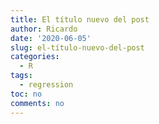 ```yaml
---
title: El título nuevo del post
author: Ricardo
date: '2020-06-05'
slug: el-título-nuevo-del-post
categories:
  - R
tags:
  - regression
toc: no
comments: no
---
```



<!--more-->
